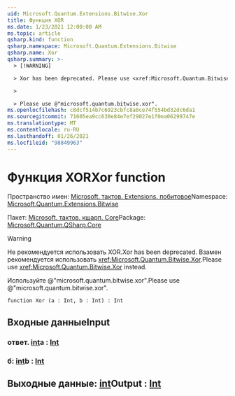 ```yaml
---
uid: Microsoft.Quantum.Extensions.Bitwise.Xor
title: Функция XOR
ms.date: 1/23/2021 12:00:00 AM
ms.topic: article
qsharp.kind: function
qsharp.namespace: Microsoft.Quantum.Extensions.Bitwise
qsharp.name: Xor
qsharp.summary: >-
  > [!WARNING]

  > Xor has been deprecated. Please use <xref:Microsoft.Quantum.Bitwise.Xor> instead.

  >

  > Please use @"microsoft.quantum.bitwise.xor".
ms.openlocfilehash: c8dcf514b7c6923cbfc8a0ce74f554bd32dc6da1
ms.sourcegitcommit: 71605ea9cc630e84e7ef29027e1f0ea06299747e
ms.translationtype: MT
ms.contentlocale: ru-RU
ms.lasthandoff: 01/26/2021
ms.locfileid: "98849963"
---
```

# <a name="xor-function"></a><span data-ttu-id="3a918-102">Функция XOR</span><span class="sxs-lookup"><span data-stu-id="3a918-102">Xor function</span></span>

<span data-ttu-id="3a918-103">Пространство имен: [Microsoft. тактов. Extensions. побитовое](xref:Microsoft.Quantum.Extensions.Bitwise)</span><span class="sxs-lookup"><span data-stu-id="3a918-103">Namespace: [Microsoft.Quantum.Extensions.Bitwise](xref:Microsoft.Quantum.Extensions.Bitwise)</span></span>

<span data-ttu-id="3a918-104">Пакет: [Microsoft. тактов. кшарп. Core](https://nuget.org/packages/Microsoft.Quantum.QSharp.Core)</span><span class="sxs-lookup"><span data-stu-id="3a918-104">Package: [Microsoft.Quantum.QSharp.Core](https://nuget.org/packages/Microsoft.Quantum.QSharp.Core)</span></span>


> [!WARNING]
> <span data-ttu-id="3a918-105">Не рекомендуется использовать XOR.</span><span class="sxs-lookup"><span data-stu-id="3a918-105">Xor has been deprecated.</span></span> <span data-ttu-id="3a918-106">Взамен рекомендуется использовать <xref:Microsoft.Quantum.Bitwise.Xor>.</span><span class="sxs-lookup"><span data-stu-id="3a918-106">Please use <xref:Microsoft.Quantum.Bitwise.Xor> instead.</span></span>
>
> <span data-ttu-id="3a918-107">Используйте @"microsoft.quantum.bitwise.xor".</span><span class="sxs-lookup"><span data-stu-id="3a918-107">Please use @"microsoft.quantum.bitwise.xor".</span></span>



```qsharp
function Xor (a : Int, b : Int) : Int
```


## <a name="input"></a><span data-ttu-id="3a918-108">Входные данные</span><span class="sxs-lookup"><span data-stu-id="3a918-108">Input</span></span>

### <a name="a--int"></a><span data-ttu-id="3a918-109">ответ. [int](xref:microsoft.quantum.lang-ref.int)</span><span class="sxs-lookup"><span data-stu-id="3a918-109">a : [Int](xref:microsoft.quantum.lang-ref.int)</span></span>




### <a name="b--int"></a><span data-ttu-id="3a918-110">б: [int](xref:microsoft.quantum.lang-ref.int)</span><span class="sxs-lookup"><span data-stu-id="3a918-110">b : [Int](xref:microsoft.quantum.lang-ref.int)</span></span>





## <a name="output--int"></a><span data-ttu-id="3a918-111">Выходные данные: [int](xref:microsoft.quantum.lang-ref.int)</span><span class="sxs-lookup"><span data-stu-id="3a918-111">Output : [Int](xref:microsoft.quantum.lang-ref.int)</span></span>


